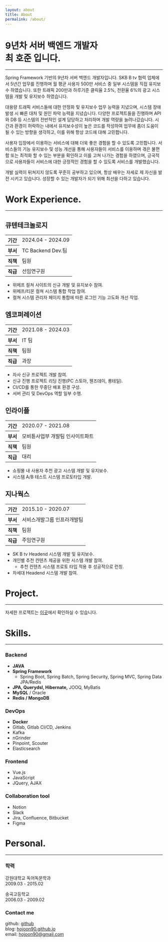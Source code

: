 ```yaml
---
layout: about
title: About
permalink: /about/
---
```


# 9년차 서버 백엔드 개발자<br>최 호준 입니다.

---
Spring Framework 기반의 9년차 서버 백엔드 개발자입니다. SKB B tv 협력 업체에서 5년간 업무를 진행하며 월 평균 사용자 500만 서비스 중 일부 시스템을 직접 유지보수 하였습니다. 
또한 트래픽 200만과 하루기준 클릭율 2.5%, 전환율 6%의 광고 시스템을 개발 및 유지보수 하였습니다.

대용량 트래픽 서비스들에 대한 안정화 및 유지보수 업무 능력을 지녔으며, 시스템 장애 발생 시 빠른 대처 및 원인 파악 능력을 지녔습니다. 
다양한 프로젝트들을 진행하며 API와 DB 등 시스템의 전반적인 설계 담당하고 처리하며 개발 역량을 늘려나갔습니다. 
시간과 환경이 허락하는 내에서 유지보수성이 높은 코드를 작성하여 업무에 좀더 도움이 될 수 있는 방향을 생각하고, 이를 위해 항상 코드에 대해 고민합니다.

사용자 입장에서 이용하는 서비스에 대해 더욱 좋은 경험을 할 수 있도록 고민합니다. 
서비스들의 기능 유지보수 및 성능 개선을 통해 사용자들이 서비스를 이용하며 겪은 불편함 또는 최적화 할 수 있는 부분을 확인하고 이를 고쳐 나가는 경험을 하였으며, 
긍국적으로 사용자들이 서비스에 대한 긍정적인 경험을 할 수 있도록 서비스를 개발했습니다.

개발 실력이 뒤쳐지지 않도록 꾸준히 공부하고 있으며, 항상 배우는 자세로 제 자신을 발전 시키고 있습니다. 성장할 수 있는 개발자가 되기 위해 최선을 다하고 있습니다.


# Work Experience.

---
<h2>큐텐테크놀로지</h2>

<table>
  <tbody>
    <tr>
      <th>기간</th>
      <td>2024.04 - 2024.09</td>
    </tr>
    <tr>
      <th>부서</th>
      <td>TC Backend Dev.팀</td>
    </tr>
    <tr>
      <th>직책</th>
      <td>팀원</td>
    </tr>
    <tr>
      <th>직급</th>
      <td>선임연구원</td>
    </tr>
  </tbody>
</table>

* 위메프 컬쳐 사이트의 신규 개발 및 유지보수 참여.
* 위메프/티몬 컬쳐 시스템 통합 작업 참여.
* 컬쳐 시스템 관리자 페이지 통합에 따른 로그인 기능 고도화 개선 작업.

<h2>엠코퍼레이션</h2>

<table>
  <tbody>
    <tr>
      <th>기간</th>
      <td>2021.08 - 2024.03</td>
    </tr>
    <tr>
      <th>부서</th>
      <td>IT 팀</td>
    </tr>
    <tr>
      <th>직책</th>
      <td>팀원</td>
    </tr>
    <tr>
      <th>직급</th>
      <td>과장</td>
    </tr>
  </tbody>
</table>

* 자사 신규 프로젝트 개발 참여.
* 신규 진행 프로젝트 리딩 진행(PC 스토아, 웬즈데이, 롱테일).
* CI/CD를 통한 무중단 배포 환경 구성.
* 서버 관리 및 DevOps 역할 일부 수행.

<h2>인라이플</h2>

<table>
  <tbody>
    <tr>
      <th>기간</th>
      <td>2020.07 - 2021.08</td>
    </tr>
    <tr>
      <th>부서</th>
      <td>모비튠사업부 개발팀 인사이트파트</td>
    </tr>
    <tr>
      <th>직책</th>
      <td>팀원</td>
    </tr>
    <tr>
      <th>직급</th>
      <td>대리</td>
    </tr>
  </tbody>
</table>

* 쇼핑몰 내 사용자 추천 광고 시스템 개발 및 유지보수.
* 시스템 A/B 테스트 시스템 프로토타입 개발.

<h2>지나웍스</h2>

<table>
  <tbody>
    <tr>
      <th>기간</th>
      <td>2015.10 - 2020.07</td>
    </tr>
    <tr>
      <th>부서</th>
      <td>서비스개발그룹 인프라개발팀</td>
    </tr>
    <tr>
      <th>직책</th>
      <td>팀원</td>
    </tr>
    <tr>
      <th>직급</th>
      <td>주임연구원</td>
    </tr>
  </tbody>
</table>

* SK B tv Headend 시스템 개발 및 유지보수.
* 개인별 추천 컨텐츠 제공을 위한 시스템 개발 참여.
  * 추천 컨텐츠 시스템 프로토 타입 적용 후 성공적으로 런칭.
* 차세대 Headend 시스템 개발 참여.


# Project.

--- 
자세한 프로젝트는 [이곳](https://chiseled-jackrabbit-de0.notion.site/Project-7bc06cb0cd0745d8ae9e5e8073a7e60d?pvs=74)에서 확인하실 수 있습니다.

[//]: # (## 위메프/티몬 컬쳐 통합)

[//]: # (*2024.04 - 2024.7*  )

[//]: # (*큐텐테크놀로지*)

[//]: # ()
[//]: # (**주요 작업**)

[//]: # (- 위메프와 티몬의 컬쳐 사이트 통합 프로젝트 개발 진행)

[//]: # (- 데이터의 사이트별 노출 로직 개발)

[//]: # (- 전시 / 랭킹 / 관람후기 / 로그인 처리)

[//]: # (- 어드민 페이지 통합 계정 로그인 처리 개발 및 기존 계정 마이그레이션 처리)

[//]: # (- 어드민 로그인 레거시 코드 개선 및 리팩터링)

[//]: # ()
[//]: # (**기술 스택**  )

[//]: # (- Java, Spring boot, MySQL, MyBatis, Jenkins, ELK)

[//]: # ()
[//]: # (## 롱테일  )

[//]: # (*2023.09 - 2023.12*  )

[//]: # (*엠코퍼레이션*)

[//]: # ()
[//]: # (**주요 작업**)

[//]: # (- 실제 구매 데이터에 기반 키워드별 상품 트렌드 분석 웹앱의 전체 설계 진행)

[//]: # (- 상품에 대한 분석데이터 가공 로직 구현)

[//]: # (- 각 상품들에 대한 순위 변동 로직 구현)

[//]: # (- 네이버 오픈 API 연동을 통해 분석 데이터 구성 로직 구현)

[//]: # (- 분석 데이터 가공 시 발생하던 병목구간 확인 후 코드 수정으로 속도 개선 &#40;2s -> 15ms&#41;)

[//]: # ()
[//]: # (**기술 스택**)

[//]: # (- Java, Spring boot, JPA, MySQL, Redis, CI/CD, Docker, Nginx)

[//]: # ()
[//]: # (## WhenSday)

[//]: # (*2023.04 - 2023.08*  )

[//]: # (*엠코퍼레이션*)

[//]: # ()
[//]: # (**주요 작업**)

[//]: # (- 쇼핑몰들의 이벤트를 모아 보여주는 앱의 전체 설계 진행)

[//]: # (- 쇼핑몰 별 EP 연동 로직 구현)

[//]: # (- 카페24등의 호스팅 사이트 API 연동을 통해 상품 자동 연동 로직 구현)

[//]: # (- 앱 전체 통계 적재 로직 구현)

[//]: # (- 서버에서 FCM을 통해 앱에 PUSH하는 기능 구현)

[//]: # (- 이벤트 제공 API의 속도 저하 원인 분석 후 코드 및 쿼리 수정으로 속도 개선 &#40;1.2s -> 450ms&#41;)

[//]: # (- [홈페이지]&#40;https://whensday.co.kr&#41;)

[//]: # ()
[//]: # (**기술 스택**)

[//]: # (- Java, Spring boot, JPA, MySQL, Redis, CI/CD, Docker, Nginx)

[//]: # ()
[//]: # (## PC 스토아)

[//]: # (*2023.01 - 2023.03*  )

[//]: # (*엠코퍼레이션*)

[//]: # ()
[//]: # (**주요 작업**)

[//]: # (- PC 프로그램들을 제공하는 웹앱의 전체 설계 진행)

[//]: # (- 프로그램별 카테고리 구분 로직 구현)

[//]: # (- 운영자가 세팅하는 큐레이션 프로그램 제공 로직 구현)

[//]: # (- [홈페이지]&#40;https://pcstoa.com&#41;)

[//]: # ()
[//]: # (**기술 스택**)

[//]: # (- Java, Spring boot, JPA, MySQL, Redis, CI/CD, Docker, Nginx)

[//]: # ()
[//]: # (## DSP  )

[//]: # (*2022.07 - 2022.12*    )

[//]: # (*엠코퍼레이션*)

[//]: # ()
[//]: # (**주요 작업**)

[//]: # (- 사용자의 쇼핑 이력을 통해 광고 배너를 제공하는 시스템)

[//]: # (- 기존 설계의 변경 진행 &#40;모놀리식 -> MSA&#41; - 시스템 고도화에 따른 분리)

[//]: # (- 시스템을 분리하여 API 통신으로 처리되도록 개선)

[//]: # (- Kafka를 이용하여 메세지 큐 방식을 이용하여 추후 대용량 메세지 처리에 용이하도록 개선)

[//]: # ()
[//]: # (**기술 스택**)

[//]: # (- Java, Spring boot, Jooq, MySQL, Kafka, MongoDB, CI/CD, Docker)

[//]: # ()
[//]: # (## MTap  )

[//]: # (*2021.08 - 2022.02*  )

[//]: # (*엠코퍼레이션*)

[//]: # ()
[//]: # (**주요 작업**)

[//]: # (- 쇼핑몰 내에 프레임 형태로 사용자에게 추천할 만한 상품을 제공하는 시스템 개발 참여)

[//]: # (- 사용자에 맞는 상품 제공 API 구현)

[//]: # (- 상품을 좀 더 다양하게 노출할 수 있는 가중치 로직 구현)

[//]: # ()
[//]: # (**기술 스택**)

[//]: # (- Java, Spring boot, Jooq, MySQL, Redis, CI/CD, Docker, Nginx, Vue.js)

[//]: # ()
[//]: # (## 인사이트 A/B 테스트)

[//]: # (*2021.05 - 2021.08*  )

[//]: # (*인라이플*)

[//]: # ()
[//]: # (**주요 작업**)

[//]: # (- 인사이트 내부 프레임 사용에 대한 A/B 테스트 시스템 설계 및 개발)

[//]: # (- 테스트 대상에 대한 그룹화 로직 구현)

[//]: # (- 프레임 별 통계 데이터 적재 및 비교를 위한 API 구현)

[//]: # ()
[//]: # (**기술 스택**)

[//]: # (- Java, Spring boot, MyBatis, MySQL, Redis, Kafka, ELK)

[//]: # ()
[//]: # (## 모비온 인사이트 유지보수)

[//]: # (*2020.07 - 2021.08*  )

[//]: # (*인라이플*)

[//]: # ()
[//]: # (**주요 작업**)

[//]: # (- 사용자에 대한 추천 상품 데이터를 받아와 프레임 형태로 제공하는 시스템의 API 유지보수)

[//]: # (- API에 대한 전반적인 성능 확인 및 이슈 발생 시 신속하게 대응)

[//]: # (- 상품 API 연동 시 속도가 저하되는 원인 확인 후 Redis 도입으로 속도 개선)

[//]: # (- Kafka 호출 시 간헐적으로 쌓이지 않던 데이터 확인 후 정상 적재 되도록 수정)

[//]: # (- 커스텀 프레임, 추천 키워드 제공, 프로모션 연동 로직 구현등의 고도화 개발)

[//]: # ()
[//]: # (**기술 스택**)

[//]: # (- Java, Spring boot, MyBatis, MySQL, Redis, Kafka)

[//]: # ()
[//]: # (## B tv 차세대 H/E 시스템)

[//]: # (*2018.03 ~ 2018.07, 2019.01 - 2019.06*   )

[//]: # (*지나웍스*)

[//]: # ()
[//]: # (**주요 작업**)

[//]: # (- SK B tv 신규 UI 시스템인 NXPG, PSS 5.0, EUXP 프로젝트 참여.)

[//]: # (- 프로젝트 구성 및 개발 진행 &#40;개인화 추천&#41;)

[//]: # (- 개인화 데이터를 위한 Redis-Cluster 구성 및 연동 API 개발)

[//]: # (- 기존 xml 제공시스템의 경우 JSON 제공 형식으로 고도화)

[//]: # (- 사용자 가입날짜 및 가입상품명에 대한 데이터 추가 제공)

[//]: # ()
[//]: # (**기술 스택**)

[//]: # (- Java, Spring Frameworks, MyBatis, Oracle, Redis, MongoDB)

[//]: # ()
[//]: # (## B tv H/E 통합그리드 및 통합시놉시스 고도화)

[//]: # (*2016.10 ~ 2017.02*   )

[//]: # (*지나웍스*)

[//]: # ()
[//]: # (**주요 작업**)

[//]: # (- 시놉시스 통합을 위해 기존 로직 수정 후 제공 I/F 수정)

[//]: # (- 기존 화질별로 나뉘어 있던 데이터를 합쳐서 조회하는 쿼리 작성)

[//]: # (- 데이터 통합 후 정합성 검수 진행)

[//]: # (- 프로모션 메뉴 추가에 의한 쿼리 수정 및 제공 I/F 개발)

[//]: # ()
[//]: # (**기술 스택**)

[//]: # (- Java, Spring Frameworks, MyBatis, Oracle, Redis, MongoDB)

[//]: # ()
[//]: # (## B tv H/E 개인화 데이터)

[//]: # (*2016.04 ~ 2016.08*  )

[//]: # (*지나웍스*)

[//]: # ()
[//]: # (**주요 작업**)

[//]: # (- 파일 형식의 개인화 데이터 처리 기능 구현)

[//]: # (- Redis-Cluster 를 이용한 대량 개인화 데이터 캐싱 처리)

[//]: # (- Redis-Cluster 제어를 위한 운영툴 개발)

[//]: # (- 개인화 데이터 조회 API 개발)

[//]: # ()
[//]: # (**기술 스택**)

[//]: # (- Java, Spring Frameworks, MyBatis, Oracle, Redis, Redis-cluster, MongoDB)

[//]: # ()
[//]: # (## Sk B tv 유지보수 진행)

[//]: # (*2015.10 - 2020.07*  )

[//]: # (*지나웍스*)

[//]: # ()
[//]: # (**주요 작업**)

[//]: # (- H/E 시스템 전반에 대한 유지보수 업무 처리 )

[//]: # (- 사용자 셋탑에 대한 정보 관리 시스템 유지보수)

[//]: # (- 유지보수 업무를 통해 장애 처리, VOC 응대, 정기 시스템 모니터링, 이슈 해결 등을 진행.)

[//]: # (- 장애 발생시 신속대응 및 처리로 실시간 서비스 제공.)

[//]: # (- 장애 발생 원인 파악 후 재발 방지를 위한 개선작업으로 동일 장애 발생 방지.)

[//]: # ()
[//]: # (**기술 스택**)

[//]: # (- Java, Spring Frameworks, MyBatis, Oracle, Redis, MongoDB)

# Skills.

---

### Backend
* **JAVA**
* **Spring Framework**
  * Spring Boot, Spring Batch, Spring Security, Spring MVC, Spring Data JPA/Redis
* **JPA, Querydsl, Hibernate,** JOOQ, MyBatis
* **MySQL** / Oracle
* **Redis / MongoDB**

### DevOps
* **Docker**
* Gitlab, Gitlab CI/CD, Jenkins
* Kafka 
* nGrinder  
* Pinpoint, Scouter 
* Elasticsearch

### Frontend
* Vue.js 
* JavaScript 
* JQuery, AJAX

### Collaboration tool
* Notion 
* Slack 
* Jira, Confluence, Bitbucket 
* Figma


# Personal.

---

### 학력

강원대학교 독어독문학과  
2009.03 - 2015.02

송곡고등학교  
2006.03 - 2009.02

### Contact me
github: [github](https://github.com/hojoon90)  
blog: [hojoon90.github.io](https://hojoon90.github.io)  
email: [hojoon90@gmail.com](mailto:hojoon90@gmail.com)